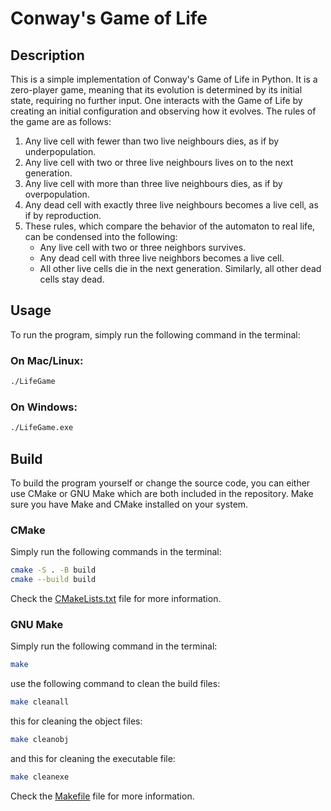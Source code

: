 # Conway's Game of Life
## Description
This is a simple implementation of Conway's Game of Life in Python. It is a zero-player game, meaning that its evolution is determined by its initial state, requiring no further input. One interacts with the Game of Life by creating an initial configuration and observing how it evolves. The rules of the game are as follows:
1. Any live cell with fewer than two live neighbours dies, as if by underpopulation.
2. Any live cell with two or three live neighbours lives on to the next generation.
3. Any live cell with more than three live neighbours dies, as if by overpopulation.
4. Any dead cell with exactly three live neighbours becomes a live cell, as if by reproduction.
5. These rules, which compare the behavior of the automaton to real life, can be condensed into the following:
    - Any live cell with two or three neighbors survives.
    - Any dead cell with three live neighbors becomes a live cell.
    - All other live cells die in the next generation. Similarly, all other dead cells stay dead.
## Usage
To run the program, simply run the following command in the terminal:
### On Mac/Linux:
```bash
./LifeGame
```
### On Windows:
```bash
./LifeGame.exe
```
## Build
To build the program yourself or change the source code, you can either use CMake or GNU Make which are both included in the repository.
Make sure you have Make and CMake installed on your system.
### CMake
Simply run the following commands in the terminal:
```bash
cmake -S . -B build
cmake --build build
```
Check the [CMakeLists.txt](CMakeLists.txt) file for more information.
### GNU Make
Simply run the following command in the terminal:
```bash
make
```
use the following command to clean the build files:
```bash
make cleanall
```
this for cleaning the object files:
```bash
make cleanobj
```
and this for cleaning the executable file:
```bash
make cleanexe
```
Check the [Makefile](Makefile) file for more information.
